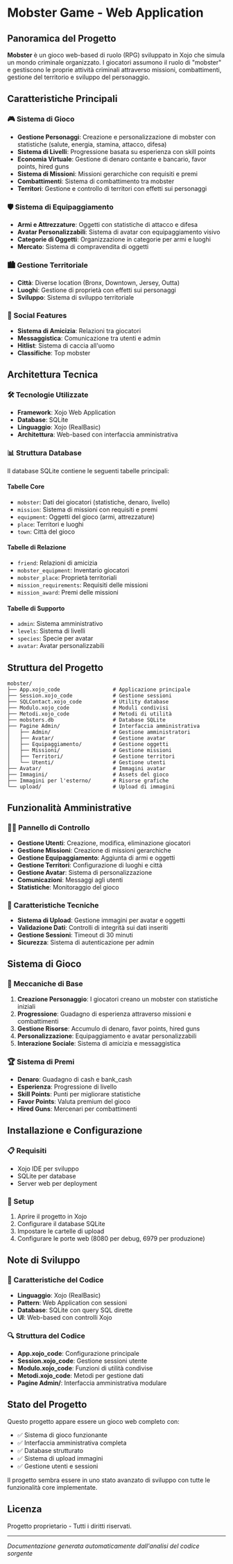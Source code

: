 # Mobster Game - Web Application

## Panoramica del Progetto

**Mobster** è un gioco web-based di ruolo (RPG) sviluppato in Xojo che simula un mondo criminale organizzato. I giocatori assumono il ruolo di "mobster" e gestiscono le proprie attività criminali attraverso missioni, combattimenti, gestione del territorio e sviluppo del personaggio.

## Caratteristiche Principali

### 🎮 Sistema di Gioco
- **Gestione Personaggi**: Creazione e personalizzazione di mobster con statistiche (salute, energia, stamina, attacco, difesa)
- **Sistema di Livelli**: Progressione basata su esperienza con skill points
- **Economia Virtuale**: Gestione di denaro contante e bancario, favor points, hired guns
- **Sistema di Missioni**: Missioni gerarchiche con requisiti e premi
- **Combattimenti**: Sistema di combattimento tra mobster
- **Territori**: Gestione e controllo di territori con effetti sui personaggi

### 🛡️ Sistema di Equipaggiamento
- **Armi e Attrezzature**: Oggetti con statistiche di attacco e difesa
- **Avatar Personalizzabili**: Sistema di avatar con equipaggiamento visivo
- **Categorie di Oggetti**: Organizzazione in categorie per armi e luoghi
- **Mercato**: Sistema di compravendita di oggetti

### 🏙️ Gestione Territoriale
- **Città**: Diverse location (Bronx, Downtown, Jersey, Outta)
- **Luoghi**: Gestione di proprietà con effetti sui personaggi
- **Sviluppo**: Sistema di sviluppo territoriale

### 👥 Social Features
- **Sistema di Amicizia**: Relazioni tra giocatori
- **Messaggistica**: Comunicazione tra utenti e admin
- **Hitlist**: Sistema di caccia all'uomo
- **Classifiche**: Top mobster

## Architettura Tecnica

### 🛠️ Tecnologie Utilizzate
- **Framework**: Xojo Web Application
- **Database**: SQLite
- **Linguaggio**: Xojo (RealBasic)
- **Architettura**: Web-based con interfaccia amministrativa

### 📊 Struttura Database
Il database SQLite contiene le seguenti tabelle principali:

#### Tabelle Core
- `mobster`: Dati dei giocatori (statistiche, denaro, livello)
- `mission`: Sistema di missioni con requisiti e premi
- `equipment`: Oggetti del gioco (armi, attrezzature)
- `place`: Territori e luoghi
- `town`: Città del gioco

#### Tabelle di Relazione
- `friend`: Relazioni di amicizia
- `mobster_equipment`: Inventario giocatori
- `mobster_place`: Proprietà territoriali
- `mission_requirements`: Requisiti delle missioni
- `mission_award`: Premi delle missioni

#### Tabelle di Supporto
- `admin`: Sistema amministrativo
- `levels`: Sistema di livelli
- `species`: Specie per avatar
- `avatar`: Avatar personalizzabili

## Struttura del Progetto

```
mobster/
├── App.xojo_code                 # Applicazione principale
├── Session.xojo_code             # Gestione sessioni
├── SQLContact.xojo_code          # Utility database
├── Modulo.xojo_code              # Moduli condivisi
├── Metodi.xojo_code              # Metodi di utilità
├── mobsters.db                   # Database SQLite
├── Pagine Admin/                 # Interfaccia amministrativa
│   ├── Admin/                    # Gestione amministratori
│   ├── Avatar/                   # Gestione avatar
│   ├── Equipaggiamento/          # Gestione oggetti
│   ├── Missioni/                 # Gestione missioni
│   ├── Territori/                # Gestione territori
│   └── Utenti/                   # Gestione utenti
├── Avatar/                       # Immagini avatar
├── Immagini/                     # Assets del gioco
├── Immagini per l'esterno/       # Risorse grafiche
└── upload/                       # Upload di immagini
```

## Funzionalità Amministrative

### 👨‍💼 Pannello di Controllo
- **Gestione Utenti**: Creazione, modifica, eliminazione giocatori
- **Gestione Missioni**: Creazione di missioni gerarchiche
- **Gestione Equipaggiamento**: Aggiunta di armi e oggetti
- **Gestione Territori**: Configurazione di luoghi e città
- **Gestione Avatar**: Sistema di personalizzazione
- **Comunicazioni**: Messaggi agli utenti
- **Statistiche**: Monitoraggio del gioco

### 🔧 Caratteristiche Tecniche
- **Sistema di Upload**: Gestione immagini per avatar e oggetti
- **Validazione Dati**: Controlli di integrità sui dati inseriti
- **Gestione Sessioni**: Timeout di 30 minuti
- **Sicurezza**: Sistema di autenticazione per admin

## Sistema di Gioco

### 🎯 Meccaniche di Base
1. **Creazione Personaggio**: I giocatori creano un mobster con statistiche iniziali
2. **Progressione**: Guadagno di esperienza attraverso missioni e combattimenti
3. **Gestione Risorse**: Accumulo di denaro, favor points, hired guns
4. **Personalizzazione**: Equipaggiamento e avatar personalizzabili
5. **Interazione Sociale**: Sistema di amicizia e messaggistica

### 🏆 Sistema di Premi
- **Denaro**: Guadagno di cash e bank_cash
- **Esperienza**: Progressione di livello
- **Skill Points**: Punti per migliorare statistiche
- **Favor Points**: Valuta premium del gioco
- **Hired Guns**: Mercenari per combattimenti

## Installazione e Configurazione

### 📋 Requisiti
- Xojo IDE per sviluppo
- SQLite per database
- Server web per deployment

### 🚀 Setup
1. Aprire il progetto in Xojo
2. Configurare il database SQLite
3. Impostare le cartelle di upload
4. Configurare le porte web (8080 per debug, 6979 per produzione)

## Note di Sviluppo

### 📝 Caratteristiche del Codice
- **Linguaggio**: Xojo (RealBasic)
- **Pattern**: Web Application con sessioni
- **Database**: SQLite con query SQL dirette
- **UI**: Web-based con controlli Xojo

### 🔍 Struttura del Codice
- **App.xojo_code**: Configurazione principale
- **Session.xojo_code**: Gestione sessioni utente
- **Modulo.xojo_code**: Funzioni di utilità condivise
- **Metodi.xojo_code**: Metodi per gestione dati
- **Pagine Admin/**: Interfaccia amministrativa modulare

## Stato del Progetto

Questo progetto appare essere un gioco web completo con:
- ✅ Sistema di gioco funzionante
- ✅ Interfaccia amministrativa completa
- ✅ Database strutturato
- ✅ Sistema di upload immagini
- ✅ Gestione utenti e sessioni

Il progetto sembra essere in uno stato avanzato di sviluppo con tutte le funzionalità core implementate.

## Licenza

Progetto proprietario - Tutti i diritti riservati.

---

*Documentazione generata automaticamente dall'analisi del codice sorgente*
